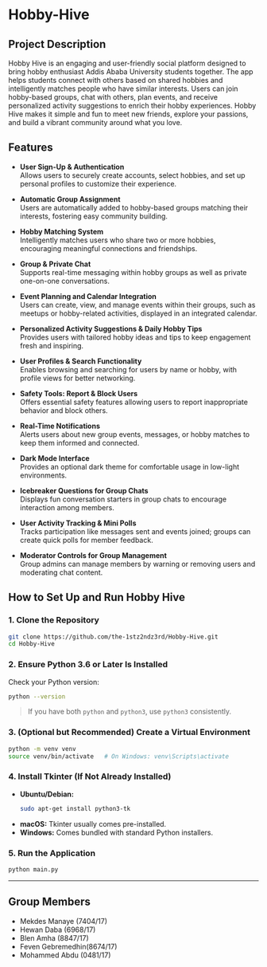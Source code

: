 # Hobby-Hive
## Project Description
Hobby Hive is an engaging and user-friendly social platform designed to bring hobby enthusiast Addis Ababa University students together. The app helps students connect with others based on shared hobbies and intelligently matches people who have similar interests. Users can join hobby-based groups, chat with others, plan events, and receive personalized activity suggestions to enrich their hobby experiences. Hobby Hive makes it simple and fun to meet new friends, explore your passions, and build a vibrant community around what you love. 

## Features

- **User Sign-Up & Authentication**  
  Allows users to securely create accounts, select hobbies, and set up personal profiles to customize their experience.

- **Automatic Group Assignment**  
  Users are automatically added to hobby-based groups matching their interests, fostering easy community building.

- **Hobby Matching System**  
  Intelligently matches users who share two or more hobbies, encouraging meaningful connections and friendships.

- **Group & Private Chat**  
  Supports real-time messaging within hobby groups as well as private one-on-one conversations.

- **Event Planning and Calendar Integration**  
  Users can create, view, and manage events within their groups, such as meetups or hobby-related activities, displayed in an integrated calendar.

- **Personalized Activity Suggestions & Daily Hobby Tips**  
  Provides users with tailored hobby ideas and tips to keep engagement fresh and inspiring.

- **User Profiles & Search Functionality**  
  Enables browsing and searching for users by name or hobby, with profile views for better networking.

- **Safety Tools: Report & Block Users**  
  Offers essential safety features allowing users to report inappropriate behavior and block others.

- **Real-Time Notifications**  
  Alerts users about new group events, messages, or hobby matches to keep them informed and connected.

- **Dark Mode Interface**  
  Provides an optional dark theme for comfortable usage in low-light environments.

- **Icebreaker Questions for Group Chats**  
  Displays fun conversation starters in group chats to encourage interaction among members.

- **User Activity Tracking & Mini Polls**  
  Tracks participation like messages sent and events joined; groups can create quick polls for member feedback.

- **Moderator Controls for Group Management**  
  Group admins can manage members by warning or removing users and moderating chat content.


## How to Set Up and Run Hobby Hive

### 1. Clone the Repository
```bash
git clone https://github.com/the-1stz2ndz3rd/Hobby-Hive.git
cd Hobby-Hive
```

### 2. Ensure Python 3.6 or Later Is Installed
Check your Python version:
```bash
python --version
```

> If you have both `python` and `python3`, use `python3` consistently.

### 3. (Optional but Recommended) Create a Virtual Environment
```bash
python -m venv venv
source venv/bin/activate   # On Windows: venv\Scripts\activate
```

### 4. Install Tkinter (If Not Already Installed)

- **Ubuntu/Debian:**
  ```bash
  sudo apt-get install python3-tk
  ```
- **macOS:** Tkinter usually comes pre-installed.
- **Windows:** Comes bundled with standard Python installers.

### 5. Run the Application
```bash
python main.py
```

---


## Group Members
- Mekdes Manaye (7404/17)
- Hewan Daba (6968/17)
- Blen Amha (8847/17)
- Feven Gebremedhin(8674/17)
- Mohammed Abdu (0481/17)





